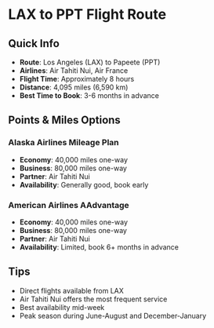 # LAX to PPT Flight Route

## Quick Info
- **Route**: Los Angeles (LAX) to Papeete (PPT)
- **Airlines**: Air Tahiti Nui, Air France
- **Flight Time**: Approximately 8 hours
- **Distance**: 4,095 miles (6,590 km)
- **Best Time to Book**: 3-6 months in advance

## Points & Miles Options

### Alaska Airlines Mileage Plan
- **Economy**: 40,000 miles one-way
- **Business**: 80,000 miles one-way
- **Partner**: Air Tahiti Nui
- **Availability**: Generally good, book early

### American Airlines AAdvantage
- **Economy**: 40,000 miles one-way
- **Business**: 80,000 miles one-way
- **Partner**: Air Tahiti Nui
- **Availability**: Limited, book 6+ months in advance

## Tips
- Direct flights available from LAX
- Air Tahiti Nui offers the most frequent service
- Best availability mid-week
- Peak season during June-August and December-January 